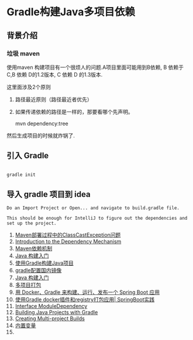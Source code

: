

# Gradle构建Java多项目依赖

## 背景介绍

### 垃圾 maven
使用maven 构建项目有一个很烦人的问题.A项目里面可能用到B依赖, B 依赖于 C,B 依赖 D的1.2版本, C 依赖 D 的1.3版本.

这里面涉及2个原则
1. 路径最近原则（路径最近者优先）
1. 如果传递依赖的路径是一样的，那要看哪个先声明。

    mvn dependency:tree
    
然后生成项目的时候就炸锅了.

## 引入 Gradle

```bash

gradle init

```

## 导入 gradle 项目到 idea

    Do an Import Project or Open... and navigate to build.gradle file.
    
    This should be enough for IntelliJ to figure out the dependencies and set up the project.

    

1. [Maven部署过程中的ClassCastException问题](https://blog.csdn.net/blueheart20/article/details/43448693)
2. [Introduction to the Dependency Mechanism](https://maven.apache.org/guides/introduction/introduction-to-dependency-mechanism.html)
3. [Maven依赖机制](http://fanhongtao.github.io/2013/04/05/maven-dependency-mechanism.html)
4. [Java 构建入门](http://wiki.jikexueyuan.com/project/gradle/java-quickstart.html)
5. [使用Gradle构建Java项目](http://www.importnew.com/15881.html)
6. [gradle配置国内镜像](https://blog.csdn.net/lj402159806/article/details/78422953)
7. [Java 构建入门](http://wiki.jikexueyuan.com/project/gradle/java-quickstart.html)
8. [多项目打包](https://lippiouyang.gitbooks.io/gradle-in-action-cn/content/multi-project/assemble.html)
9. [用 Docker、Gradle 来构建、运行、发布一个 Spring Boot 应用](https://waylau.com/docker-spring-boot-gradle/)
10. [使用Gradle docker插件和registry打包应用| SpringBoot实践](https://www.jianshu.com/p/5b5c034e1da9)
11. [Interface ModuleDependency](https://docs.gradle.org/current/javadoc/org/gradle/api/artifacts/ModuleDependency.html)
12. [Building Java Projects with Gradle](https://spring.io/guides/gs/gradle/)
13. [Creating Multi-project Builds](https://guides.gradle.org/creating-multi-project-builds/?_ga=2.33378940.377288223.1525010261-1262439609.1525010261)
14. [内置变量](https://docs.gradle.org/current/dsl/org.gradle.api.tasks.bundling.Jar.html)
15. []()




